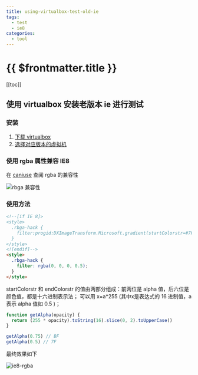 ```yaml
---
title: using-virtualbox-test-old-ie
tags:
  - test
  - ie8
categories:
  - tool
---
```


# {{ $frontmatter.title }}

[[toc]]

## 使用 virtualbox 安装老版本 ie 进行测试

### 安装

1. [下载 virtualbox](https://www.virtualbox.org/wiki/Downloads)
2. [选择对应版本的虚拟机](https://developer.microsoft.com/en-us/microsoft-edge/tools/vms/)

### 使用 rgba 属性兼容 IE8

在 [caniuse](https://caniuse.com/#search=rgba) 查阅 rgba 的兼容性

![rbga 兼容性](https://img.cdn.jogiter.cn/public/blog/rgba.png)

### 使用方法

```html
<!--[if IE 8]>
<style>
  .rbga-hack {
    filter:progid:DXImageTransform.Microsoft.gradient(startColorstr=#7F000000,endColorstr=#7F000000);
  }
</style>
<![endif]-->
<style>
  .rbga-hack {
    filter: rgba(0, 0, 0, 0.5);
  }
</style>
```

startColorstr 和 endColorstr 的值由两部分组成：前两位是 alpha 值，后六位是颜色值，都是十六进制表示法；
可以用 x=a*255 (其中x是表达式的 16 进制值，a 表示 alpha 值如 0.5 )；

```js
function getAlpha(opacity) {
  return (255 * opacity).toString(16).slice(0, 2).toUpperCase()
}

getAlpha(0.75) // BF
getAlpha(0.5) // 7F
```

最终效果如下

![ie8-rgba](https://img.cdn.jogiter.cn/public/blog/ie8-rgba.png)
